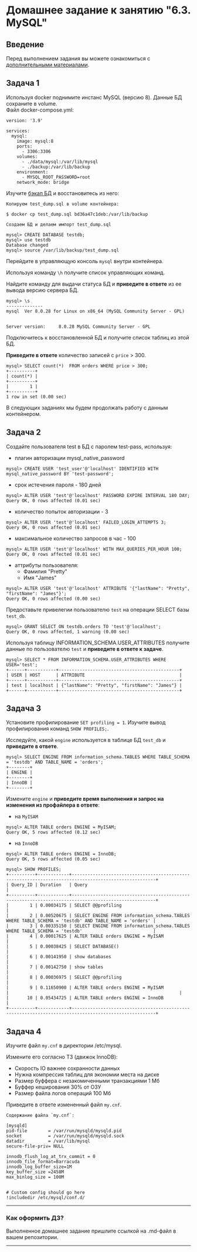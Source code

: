 # Домашнее задание к занятию "6.3. MySQL"

## Введение

Перед выполнением задания вы можете ознакомиться с 
[дополнительными материалами](https://github.com/netology-code/virt-homeworks/tree/master/additional/README.md).

## Задача 1

Используя docker поднимите инстанс MySQL (версию 8). Данные БД сохраните в volume.  
Файл docker-compose.yml:
```shell
version: '3.9'

services:
  mysql:
    image: mysql:8
    ports:
      - 3306:3306
    volumes:
      - ./data/mysql:/var/lib/mysql
      - ./backup:/var/lib/backup
    environment:
      - MYSQL_ROOT_PASSWORD=root
    network_mode: bridge
```

Изучите [бэкап БД](https://github.com/netology-code/virt-homeworks/tree/master/06-db-03-mysql/test_data) и 
восстановитесь из него:

```shell
Копируем test_dump.sql в volume контейнера: 

$ docker cp test_dump.sql bd36a47c1deb:/var/lib/backup

Создаем БД и делаем импорт test_dump.sql

mysql> CREATE DATABASE testdb;
mysql> use testdb
Database changed
mysql> source /var/lib/backup/test_dump.sql 
```

Перейдите в управляющую консоль `mysql` внутри контейнера.

Используя команду `\h` получите список управляющих команд.

Найдите команду для выдачи статуса БД и **приведите в ответе** из ее вывода версию сервера БД.

```shell
mysql> \s
--------------
mysql  Ver 8.0.28 for Linux on x86_64 (MySQL Community Server - GPL)


Server version:		8.0.28 MySQL Community Server - GPL
```

Подключитесь к восстановленной БД и получите список таблиц из этой БД.

**Приведите в ответе** количество записей с `price` > 300.

```shell
mysql> SELECT count(*)  FROM orders WHERE price > 300;
+----------+
| count(*) |
+----------+
|        1 |
+----------+
1 row in set (0.00 sec)

```

В следующих заданиях мы будем продолжать работу с данным контейнером.

## Задача 2

Создайте пользователя test в БД c паролем test-pass, используя:
- плагин авторизации mysql_native_password
```shell
mysql> CREATE USER 'test_user'@'localhost' IDENTIFIED WITH mysql_native_password BY 'test-password';
```
- срок истечения пароля - 180 дней 
```shell
mysql> ALTER USER 'test'@'localhost' PASSWORD EXPIRE INTERVAL 180 DAY;
Query OK, 0 rows affected (0.01 sec)
```
- количество попыток авторизации - 3 
```shell
mysql> ALTER USER 'test'@'localhost' FAILED_LOGIN_ATTEMPTS 3;
Query OK, 0 rows affected (0.01 sec)
```
- максимальное количество запросов в час - 100
```shell
mysql> ALTER USER 'test'@'localhost' WITH MAX_QUERIES_PER_HOUR 100;
Query OK, 0 rows affected (0.01 sec)

```
- аттрибуты пользователя:
    - Фамилия "Pretty"
    - Имя "James"
```shell
mysql> ALTER USER 'test'@'localhost' ATTRIBUTE '{"lastName": "Pretty", "firstName": "James"}';
Query OK, 0 rows affected (0.00 sec)

```

Предоставьте привелегии пользователю `test` на операции SELECT базы `test_db`.

```shell
mysql> GRANT SELECT ON testdb.orders TO 'test'@'localhost';
Query OK, 0 rows affected, 1 warning (0.00 sec)

```
    
Используя таблицу INFORMATION_SCHEMA.USER_ATTRIBUTES получите данные по пользователю `test` и 
**приведите в ответе к задаче**.

```shell
mysql> SELECT * FROM INFORMATION_SCHEMA.USER_ATTRIBUTES WHERE USER='test';
+------+-----------+----------------------------------------------+
| USER | HOST      | ATTRIBUTE                                    |
+------+-----------+----------------------------------------------+
| test | localhost | {"lastName": "Pretty", "firstName": "James"} |
+------+-----------+----------------------------------------------+

```

## Задача 3

Установите профилирование `SET profiling = 1`.
Изучите вывод профилирования команд `SHOW PROFILES;`.

Исследуйте, какой `engine` используется в таблице БД `test_db` и **приведите в ответе**.

```shell
mysql> SELECT ENGINE FROM information_schema.TABLES WHERE TABLE_SCHEMA = 'testdb' AND TABLE_NAME = 'orders';
+--------+
| ENGINE |
+--------+
| InnoDB |
+--------+

```

Измените `engine` и **приведите время выполнения и запрос на изменения из профайлера в ответе**:
- на `MyISAM`
```shell
mysql> ALTER TABLE orders ENGINE = MyISAM;
Query OK, 5 rows affected (0.12 sec)

```
- на `InnoDB`
```shell
mysql> ALTER TABLE orders ENGINE = InnoDB;
Query OK, 5 rows affected (0.05 sec)

```

```shell
mysql> SHOW PROFILES;
+----------+------------+------------------------------------------------------------------------------------------------------+
| Query_ID | Duration   | Query                                                                                                |
+----------+------------+------------------------------------------------------------------------------------------------------+
|        1 | 0.00034175 | SELECT @@profiling                                                                                   |
|        2 | 0.00520675 | SELECT ENGINE FROM information_schema.TABLES WHERE TABLE_SCHEMA = 'testdb' AND TABLE_NAME = 'orders' |
|        3 | 0.00335150 | SELECT ENGINE FROM information_schema.TABLES WHERE TABLE_SCHEMA = 'testdb'                           |
|        4 | 0.00017625 | ALTER TABLE orders ENGINE = MyISAM                                                                   |
|        5 | 0.00038425 | SELECT DATABASE()                                                                                    |
|        6 | 0.00141950 | show databases                                                                                       |
|        7 | 0.00142750 | show tables                                                                                          |
|        8 | 0.00036975 | SELECT @@profiling                                                                                   |
|        9 | 0.11650900 | ALTER TABLE orders ENGINE = MyISAM                                                                   |                                                                 |
|       10 | 0.05434725 | ALTER TABLE orders ENGINE = InnoDB                                                                   |
+----------+------------+------------------------------------------------------------------------------------------------------+

```

## Задача 4 

Изучите файл `my.cnf` в директории /etc/mysql.


Измените его согласно ТЗ (движок InnoDB):
- Скорость IO важнее сохранности данных
- Нужна компрессия таблиц для экономии места на диске
- Размер буффера с незакомиченными транзакциями 1 Мб
- Буффер кеширования 30% от ОЗУ
- Размер файла логов операций 100 Мб

Приведите в ответе измененный файл `my.cnf`.


```shell
Содержание файла `my.cnf`: 

[mysqld]
pid-file        = /var/run/mysqld/mysqld.pid
socket          = /var/run/mysqld/mysqld.sock
datadir         = /var/lib/mysql
secure-file-priv= NULL

innodb_flush_log_at_trx_commit = 0 
innodb_file_format=Barracuda
innodb_log_buffer_size=1M
key_buffer_size =2458M
max_binlog_size = 100M


# Custom config should go here
!includedir /etc/mysql/conf.d/

```

---

### Как оформить ДЗ?

Выполненное домашнее задание пришлите ссылкой на .md-файл в вашем репозитории.

---
